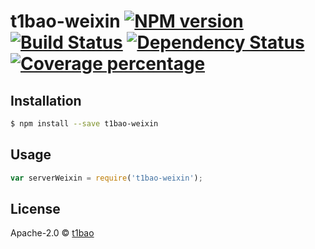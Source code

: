 # t1bao-weixin [![NPM version][npm-image]][npm-url] [![Build Status][travis-image]][travis-url] [![Dependency Status][daviddm-image]][daviddm-url] [![Coverage percentage][coveralls-image]][coveralls-url]
> 

## Installation

```sh
$ npm install --save t1bao-weixin
```

## Usage

```js
var serverWeixin = require('t1bao-weixin');

```
## License

Apache-2.0 © [t1bao](www.t1bao.com)


[npm-image]: https://badge.fury.io/js/t1bao-weixin.svg
[npm-url]: https://npmjs.org/package/t1bao-weixin
[travis-image]: https://travis-ci.org/t1bao/t1bao-weixin.svg?branch=master
[travis-url]: https://travis-ci.org/t1bao/t1bao-weixin
[daviddm-image]: https://david-dm.org/t1bao/t1bao-weixin.svg?theme=shields.io
[daviddm-url]: https://david-dm.org/t1bao/t1bao-weixin
[coveralls-image]: https://coveralls.io/repos/t1bao/t1bao-weixin/badge.svg
[coveralls-url]: https://coveralls.io/r/t1bao/t1bao-weixin
